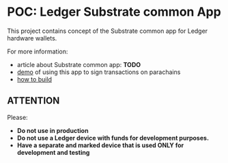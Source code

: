 # POC: Ledger Substrate common App

This project contains concept of the Substrate common app for Ledger hardware wallets.

For more information: 
- article about Substrate common app: __TODO__
- [demo](https://github.com/eq-lab/ledger-substrate-app-demo) of using this app to sign transactions on parachains
- [how to build](docs/build.md)

## ATTENTION

Please:
- **Do not use in production**
- **Do not use a Ledger device with funds for development purposes.**
- **Have a separate and marked device that is used ONLY for development and testing**
